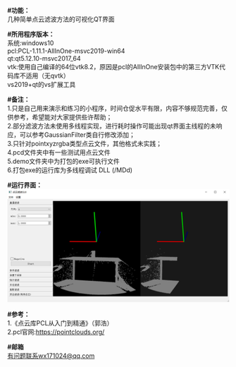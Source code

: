 **#功能：**  
几种简单点云滤波方法的可视化QT界面

**#所用程序版本：**  
系统:windows10  
pcl:PCL-1.11.1-AllInOne-msvc2019-win64  
qt:qt5.12.10-msvc2017_64  
vtk:使用自己编译的64位vtk8.2，原因是pcl的AllInOne安装包中的第三方VTK代码库不适用（无qvtk）  
vs2019+qt的vs扩展工具  

**#备注：**  
1.只是自己用来演示和练习的小程序，时间仓促水平有限，内容不够规范完善，仅供参考，希望能对大家提供些许帮助；  
2.部分滤波方法未使用多线程实现，进行耗时操作可能出现qt界面主线程的未响应，可以参考GaussianFilter类自行修改添加；  
3.只针对pointxyzrgba类型点云文件，其他格式未实践；  
4.pcd文件夹中有一些测试用点云文件  
5.demo文件夹中为打包的exe可执行文件  
6.打包exe的运行库为多线程调试 DLL (/MDd)  
  
**#运行界面：**  
![运行截图_1.png](https://github.com/comrade2021/PCL-FilterGui-master/blob/master/images/%E8%BF%90%E8%A1%8C%E7%95%8C%E9%9D%A2%E6%88%AA%E5%9B%BE_1.png)

**#参考：**  
1.《点云库PCL从入门到精通》（郭浩）  
2.pcl官网:https://pointclouds.org/  

**#邮箱**  
有问题联系wx171024@qq.com  
